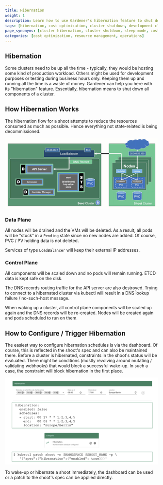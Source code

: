 ```yaml
---
title: Hibernation
weight: 1
description: Learn how to use Gardener's hibernation feature to shut down cluster components and reduce costs for development and testing environments.
tags: [hibernation, cost optimization, cluster shutdown, development clusters, testing clusters, resource management]
page_synonyms: [cluster hibernation, cluster shutdown, sleep mode, cost saving, cluster pause]
categories: [cost optimization, resource management, operations]
---
```


## Hibernation

Some clusters need to be up all the time - typically, they would be hosting some kind of production workload. Others might be used for development purposes or testing during business hours only. Keeping them up and running all the time is a waste of money. Gardener can help you here with its "hibernation" feature. Essentially, hibernation means to shut down all components of a cluster.

## How Hibernation Works

The hibernation flow for a shoot attempts to reduce the resources consumed as much as possible. Hence everything not state-related is being decommissioned.

![hibernation](./images/hibernation.gif)

### Data Plane

All nodes will be drained and the VMs will be deleted. As a result, all pods will be "stuck" in a `Pending` state since no new nodes are added. Of course, PVC / PV holding data is not deleted.

Services of type `LoadBalancer` will keep their external IP addresses.

### Control Plane

All components will be scaled down and no pods will remain running. ETCD data is kept safe on the disk.

The DNS records routing traffic for the API server are also destroyed. Trying to connect to a hibernated cluster via kubectl will result in a DNS lookup failure / no-such-host message.

When waking up a cluster, all control plane components will be scaled up again and the DNS records will be re-created. Nodes will be created again and pods scheduled to run on them.

## How to Configure / Trigger Hibernation

The easiest way to configure hibernation schedules is via the dashboard. Of course, this is reflected in the shoot's spec and can also be maintained there. Before a cluster is hibernated, constraints in the shoot's status will be evaluated. There might be conditions (mostly revolving around mutating / validating webhooks) that would block a successful wake-up. In such a case, the constraint will block hibernation in the first place.

![trigger-hibernation](./images/trigger-hibernation.png)

To wake-up or hibernate a shoot immediately, the dashboard can be used or a patch to the shoot's spec can be applied directly.
